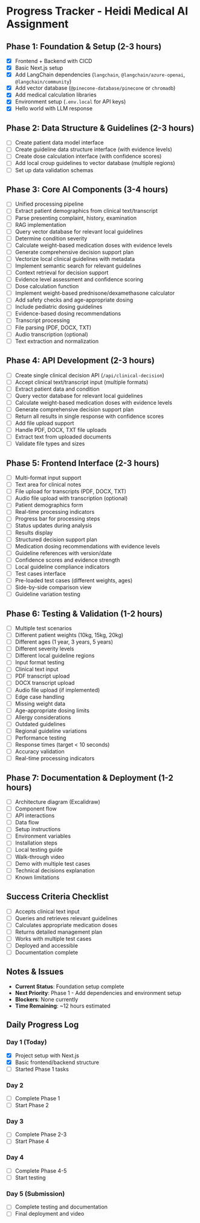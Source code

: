 # Progress Tracker - Heidi Medical AI Assignment

## Phase 1: Foundation & Setup (2-3 hours)
- [x] Frontend + Backend with CICD
- [x] Basic Next.js setup
- [x] Add LangChain dependencies (`langchain`, `@langchain/azure-openai`, `@langchain/community`)
- [x] Add vector database (`@pinecone-database/pinecone` or `chromadb`)
- [x] Add medical calculation libraries
- [x] Environment setup (`.env.local` for API keys)
- [x] Hello world with LLM response

## Phase 2: Data Structure & Guidelines (2-3 hours)
- [ ] Create patient data model interface
- [ ] Create guideline data structure interface (with evidence levels)
- [ ] Create dose calculation interface (with confidence scores)
- [ ] Add local croup guidelines to vector database (multiple regions)
- [ ] Set up data validation schemas

## Phase 3: Core AI Components (3-4 hours)
- [ ] Unified processing pipeline
- [ ] Extract patient demographics from clinical text/transcript
- [ ] Parse presenting complaint, history, examination
- [ ] RAG implementation
- [ ] Query vector database for relevant local guidelines
- [ ] Determine condition severity
- [ ] Calculate weight-based medication doses with evidence levels
- [ ] Generate comprehensive decision support plan
- [ ] Vectorize local clinical guidelines with metadata
- [ ] Implement semantic search for relevant guidelines
- [ ] Context retrieval for decision support
- [ ] Evidence level assessment and confidence scoring
- [ ] Dose calculation function
- [ ] Implement weight-based prednisone/dexamethasone calculator
- [ ] Add safety checks and age-appropriate dosing
- [ ] Include pediatric dosing guidelines
- [ ] Evidence-based dosing recommendations
- [ ] Transcript processing
- [ ] File parsing (PDF, DOCX, TXT)
- [ ] Audio transcription (optional)
- [ ] Text extraction and normalization

## Phase 4: API Development (2-3 hours)
- [ ] Create single clinical decision API (`/api/clinical-decision`)
- [ ] Accept clinical text/transcript input (multiple formats)
- [ ] Extract patient data and condition
- [ ] Query vector database for relevant local guidelines
- [ ] Calculate weight-based medication doses with evidence levels
- [ ] Generate comprehensive decision support plan
- [ ] Return all results in single response with confidence scores
- [ ] Add file upload support
- [ ] Handle PDF, DOCX, TXT file uploads
- [ ] Extract text from uploaded documents
- [ ] Validate file types and sizes

## Phase 5: Frontend Interface (2-3 hours)
- [ ] Multi-format input support
- [ ] Text area for clinical notes
- [ ] File upload for transcripts (PDF, DOCX, TXT)
- [ ] Audio file upload with transcription (optional)
- [ ] Patient demographics form
- [ ] Real-time processing indicators
- [ ] Progress bar for processing steps
- [ ] Status updates during analysis
- [ ] Results display
- [ ] Structured decision support plan
- [ ] Medication dosing recommendations with evidence levels
- [ ] Guideline references with version/date
- [ ] Confidence scores and evidence strength
- [ ] Local guideline compliance indicators
- [ ] Test cases interface
- [ ] Pre-loaded test cases (different weights, ages)
- [ ] Side-by-side comparison view
- [ ] Guideline variation testing

## Phase 6: Testing & Validation (1-2 hours)
- [ ] Multiple test scenarios
- [ ] Different patient weights (10kg, 15kg, 20kg)
- [ ] Different ages (1 year, 3 years, 5 years)
- [ ] Different severity levels
- [ ] Different local guideline regions
- [ ] Input format testing
- [ ] Clinical text input
- [ ] PDF transcript upload
- [ ] DOCX transcript upload
- [ ] Audio file upload (if implemented)
- [ ] Edge case handling
- [ ] Missing weight data
- [ ] Age-appropriate dosing limits
- [ ] Allergy considerations
- [ ] Outdated guidelines
- [ ] Regional guideline variations
- [ ] Performance testing
- [ ] Response times (target < 10 seconds)
- [ ] Accuracy validation
- [ ] Real-time processing indicators

## Phase 7: Documentation & Deployment (1-2 hours)
- [ ] Architecture diagram (Excalidraw)
- [ ] Component flow
- [ ] API interactions
- [ ] Data flow
- [ ] Setup instructions
- [ ] Environment variables
- [ ] Installation steps
- [ ] Local testing guide
- [ ] Walk-through video
- [ ] Demo with multiple test cases
- [ ] Technical decisions explanation
- [ ] Known limitations

## Success Criteria Checklist
- [ ] Accepts clinical text input
- [ ] Queries and retrieves relevant guidelines
- [ ] Calculates appropriate medication doses
- [ ] Returns detailed management plan
- [ ] Works with multiple test cases
- [ ] Deployed and accessible
- [ ] Documentation complete

## Notes & Issues
- **Current Status**: Foundation setup complete
- **Next Priority**: Phase 1 - Add dependencies and environment setup
- **Blockers**: None currently
- **Time Remaining**: ~12 hours estimated

## Daily Progress Log
### Day 1 (Today)
- [x] Project setup with Next.js
- [x] Basic frontend/backend structure
- [ ] Started Phase 1 tasks

### Day 2
- [ ] Complete Phase 1
- [ ] Start Phase 2

### Day 3
- [ ] Complete Phase 2-3
- [ ] Start Phase 4

### Day 4
- [ ] Complete Phase 4-5
- [ ] Start testing

### Day 5 (Submission)
- [ ] Complete testing and documentation
- [ ] Final deployment and video 